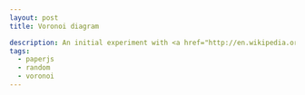 ```yaml
---
layout: post
title: Voronoi diagram

description: An initial experiment with <a href="http://en.wikipedia.org/wiki/Voronoi_diagram">Voronoi diagrams</a>. The points for the cells are randomly generated and each cell has a random color brightness applied.
tags:
  - paperjs
  - random
  - voronoi
---
```

<script src="../../../js/rhill-voronoi-core.min.js"></script>
<script type="text/paperscript" canvas="canvas-0014">
  var voronoi =  new Voronoi();

  var bbox = {
    xl: 0,
    xr: view.bounds.width,
    yt: 0,
    yb: view.bounds.height
  };

  var sites       = generateRandomPoints(70);
  var diagram     = voronoi.compute(sites, bbox);
  var baseColor   = new Color('#3d9970');
  var strokeColor = new Color(0, 0, 0, 0.2);

  if (diagram) {
    for (var i = 0, l = sites.length; i < l; i++) {
	    var cell = diagram.cells[sites[i].voronoiId];
        if (cell) {
          var halfedges = cell.halfedges,
          length = halfedges.length;
        if (length > 2) {
          var points = [];
          for (var j = 0; j < length; j++) {
            v = halfedges[j].getEndpoint();
            points.push(new Point(v));
          }
          createPath(points);
        }
      }
    }
  }

  function generateRandomPoints(count) {
    var points = [];
    for (var i=0; i<count; i++) {
      x = getRandomInt(0, view.size.width);
      y = getRandomInt(0, view.size.height);
      points[i] = {'x':x, 'y':y};
    }
    return points;
  }

  function createPath(points) {
    var path = new Path();
    path.fillColor = generateColor(baseColor);
    path.strokeColor = strokeColor;
    path.closed = true;

    for (var i=0, l=points.length; i < l; i++) {
      path.add(points[i]);
    }
    return path;
  }

  function generateColor(baseColor) {
    var newColor = baseColor;
    var adjustment = getRandomInt(0, 10);
    newColor.brightness += adjustment / 1000;
    return newColor;
  }

  function getRandomInt(min, max) {
    return Math.floor(Math.random() * (max - min)) + min;
  }

</script>

<canvas id="canvas-0014"></canvas>
